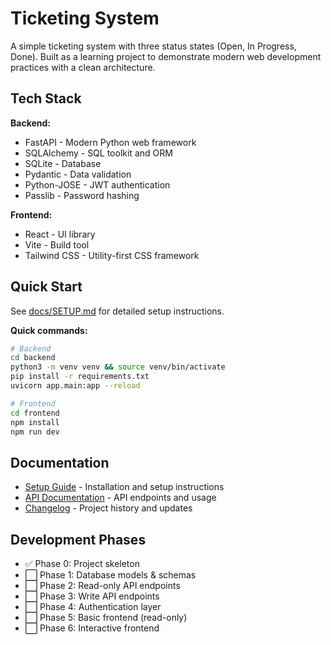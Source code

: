 # Ticketing System

A simple ticketing system with three status states (Open, In Progress, Done). Built as a learning project to demonstrate modern web development practices with a clean architecture.

## Tech Stack

**Backend:**
- FastAPI - Modern Python web framework
- SQLAlchemy - SQL toolkit and ORM
- SQLite - Database
- Pydantic - Data validation
- Python-JOSE - JWT authentication
- Passlib - Password hashing

**Frontend:**
- React - UI library
- Vite - Build tool
- Tailwind CSS - Utility-first CSS framework

## Quick Start

See [docs/SETUP.md](docs/SETUP.md) for detailed setup instructions.

**Quick commands:**

```bash
# Backend
cd backend
python3 -m venv venv && source venv/bin/activate
pip install -r requirements.txt
uvicorn app.main:app --reload

# Frontend
cd frontend
npm install
npm run dev
```

## Documentation

- [Setup Guide](docs/SETUP.md) - Installation and setup instructions
- [API Documentation](docs/API.md) - API endpoints and usage
- [Changelog](docs/CHANGELOG.md) - Project history and updates

## Development Phases

- ✅ Phase 0: Project skeleton
- ⬜ Phase 1: Database models & schemas
- ⬜ Phase 2: Read-only API endpoints
- ⬜ Phase 3: Write API endpoints
- ⬜ Phase 4: Authentication layer
- ⬜ Phase 5: Basic frontend (read-only)
- ⬜ Phase 6: Interactive frontend
